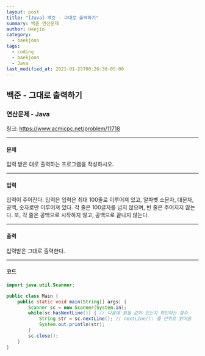 ```yaml
---
layout: post
title: "[Java] 백준 - 그대로 출력하기"
summary: 백준 연산문제
author: Heejin
category: 
  - baekjoon
tags:
  - coding
  - baekjoon
  - Java
last_modified_at: 2021-01-25T00:26:30-05:00
---
```




## 백준 - 그대로 출력하기



### 연산문제 - Java

링크: <https://www.acmicpc.net/problem/11718>

***

#### 문제

입력 받은 대로 출력하는 프로그램을 작성하시오.

***

#### 입력

입력이 주어진다. 입력은 입력은 최대 100줄로 이루어져 있고, 알파벳 소문자, 대문자, 공백, 숫자로만 이루어져 있다. 각 줄은 100글자를 넘지 않으며, 빈 줄은 주어지지 않는다. 또, 각 줄은 공백으로 시작하지 않고, 공백으로 끝나지 않는다.

***

#### 출력

입력받은 그대로 출력한다.

***

#### 코드

```java
import java.util.Scanner;

public class Main {
    public static void main(String[] args) {
        Scanner sc = new Scanner(System.in);
        while(sc.hasNextLine()) { // 다음에 읽을 값이 있는지 확인하는 함수
            String str = sc.nextLine(); // nextLine(): 줄 단위로 읽어옴
            System.out.println(str);
        }
        sc.close();
    }
}

```



